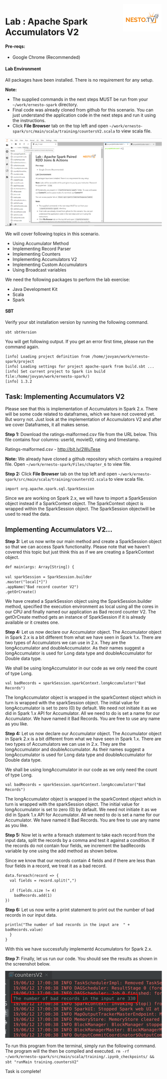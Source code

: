 <img align="right" src="./logo-small.png">

# Lab : Apache Spark Accumulators V2

#### Pre-reqs:
- Google Chrome (Recommended)

#### Lab Environment
All packages have been installed. There is no requirement for any setup.






**Note:**
- The supplied commands in the next steps MUST be run from your `~/work/ernesto-spark` directory. 
- Final code was already cloned from github for this scenario. You can just understand the application code in the next steps and run it using the instructions.
- Click **File Browser** tab on the top left and open `~/work/ernesto-spark/src/main/scala/training/countersV2.scala` to view scala file.

![](./Screenshots/scala.png)

We will cover following topics in this scenario.
- Using Accumulator Method
- Implementing Record Parser
- Implementing Counters
- Implementing Accumulators V2
- Implementing Custom Accumulators
- Using Broadcast variables

We need the following packages to perform the lab exercise: 
- Java Development Kit
- Scala
- Spark






#### SBT
Verify your sbt installation version by running the following command.	

`sbt sbtVersion`	

You will get following output. If you get an error first time, please run the command again.

```	
[info] Loading project definition from /home/jovyan/work/ernesto-spark/project	
[info] Loading settings for project apache-spark from build.sbt ...	
[info] Set current project to Spark (in build file:/home/jovyan/work/ernesto-spark/)	
[info] 1.3.2
```

## Task: Implementing Accumulators V2

Please see that this is implementation of Accumulators in Spark 2.x. There will be some code related to dataframes, which we have not covered yet. But worry not. Just look at the implementation of Accumulators V2 and after we cover Dataframes, it all makes sense. 

**Step 1:** Download the ratings-malformed.csv file from the URL below. This file contains four columns: userId, movieID, rating and timestamp.

Ratings-malformed.csv - http://bit.ly/2WuTese

**Note:** We already have cloned a github repository which contains a required file. Open `~/work/ernesto-spark/Files/chapter_6` to view file.


**Step 2:** Click **File Browser** tab on the top left and open `~/work/ernesto-spark/src/main/scala/training/countersV2.scala` to view scala file.

```
import org.apache.spark.sql.SparkSession
```

Since we are working on Spark 2.x, we will have to import a SparkSession object instead if a SparkContext object. The SparkContext object is wrapped within the SparkSession object. The SparkSession objectwill be used to read the data.

 ## Implementing Accumulators V2...



**Step 3:** Let us now write our main method and create a SparkSession object so that we can access Spark functionality. Please note that we haven't covered this topic but just think this as if we are creating a SparkContext object.

```
def main(args: Array[String]) {

val sparkSession = SparkSession.builder
.master("local[*]")
.appName("Bad record counter V2")
.getOrCreate()
```

We have created a SparkSession object using the SparkSession.builder method, specified the execution environment as local using all the cores in our CPU and finally named our application as Bad record counter V2. The getOrCreate method gets an instance of SparkSession if it is already available or it creates one.

 

**Step 4:** Let us now declare our Accumulator object. The Accumulator object in Spark 2.x is a bit different from what we have seen in Spark 1.x. There are two types of Accumulators we can use in 2.x. They are the longAccumulator and doubleAccumulator. As their names suggest a longAccumulator is used for Long data type and doubleAccumulator for Double data type. 

We shall be using longAccumulator in our code as we only need the count of type Long. 

```
val badRecords = sparkSession.sparkContext.longAccumulator("Bad Records")
```

The longAccumulator object is wrapped in the sparkContext object which in turn is wrapped with the sparkSession object. The initial value for longAccumulator is set to zero (0) by default. We need not initiate it as we did in Spark 1.x API for Accumulator. All we need to do is set a name for our Accumulator. We have named it Bad Records. You are free to use any name as you like.

 

**Step 4:** Let us now declare our Accumulator object. The Accumulator object in Spark 2.x is a bit different from what we have seen in Spark 1.x. There are two types of Accumulators we can use in 2.x. They are the longAccumulator and doubleAccumulator. As their names suggest a longAccumulator is used for Long data type and doubleAccumulator for Double data type. 

We shall be using longAccumulator in our code as we only need the count of type Long. 

```
val badRecords = sparkSession.sparkContext.longAccumulator("Bad Records")
```

The longAccumulator object is wrapped in the sparkContext object which in turn is wrapped with the sparkSession object. The initial value for longAccumulator is set to zero (0) by default. We need not initiate it as we did in Spark 1.x API for Accumulator. All we need to do is set a name for our Accumulator. We have named it Bad Records. You are free to use any name as you like.

 

**Step 5:** Now let is write a foreach statement to take each record from the input data, split the records by a comma and test it against a condition. If the records do not contain four fields, we increment the badRecords variable by one using the add method as shown below.

Since we know that our records contain 4 fields and if there are less than four fields in a record, we treat it as a bad record.

```
data.foreach(record => {
  val fields = record.split(",")

  if (fields.size != 4)
	badRecords.add(1)
})
```

 

**Step 6:** Let us now write a print statement to print out the number of bad records in our input data.

```
println("The number of bad records in the input are  " + badRecords.value)
  }
}
```
 

With this we have successfully implementd Accumulators for Spark 2.x.

**Step 7:** Finally, let us run our code. You should see the results as shown in the screenshot below.

![](./Screenshots/Chapter_6/Selection_022.png)

 To run this program from the terminal, simply run the following command. The program will the then be compiled and executed.
`rm -rf ~/work/ernesto-spark/src/main/scala/training/.ipynb_checkpoints/ && sbt "runMain training.countersV2"` 


Task is complete!























































